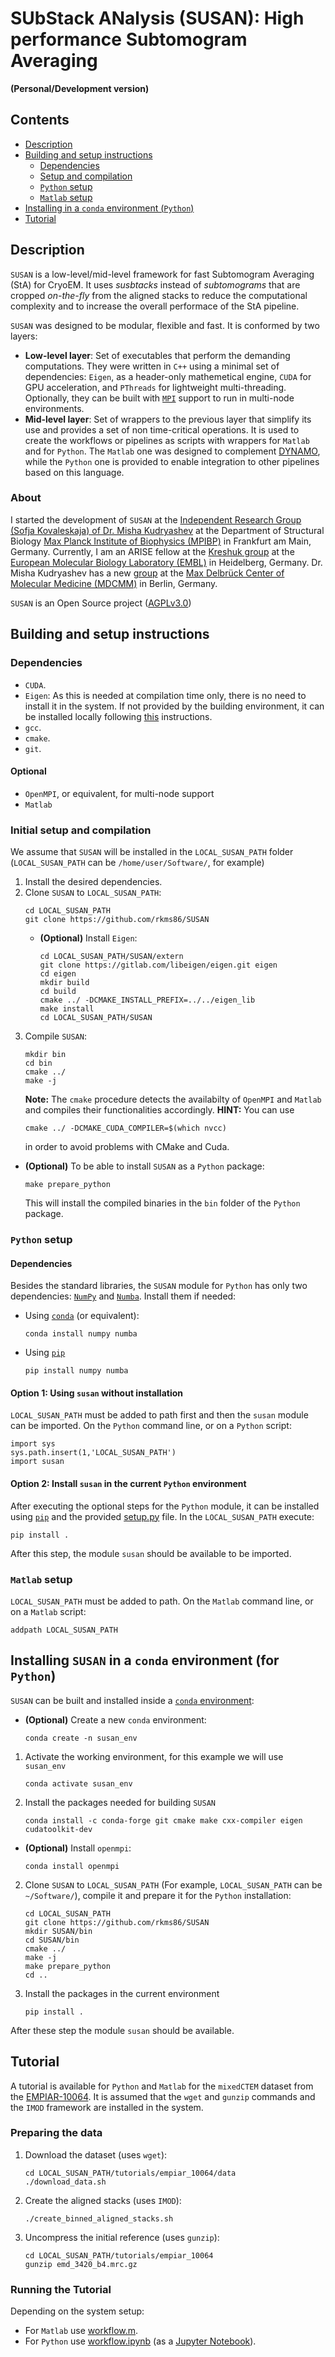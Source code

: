 # SUbStack ANalysis (SUSAN): High performance Subtomogram Averaging
**(Personal/Development version)**

## Contents
- [Description](#description)
- [Building and setup instructions](#building-and-setup-instructions)
  - [Dependencies](#dependencies)
  - [Setup and compilation](#initial-setup-and-compilation)
  - [`Python` setup](#python-setup)
  - [`Matlab` setup](#matlab-setup)
- [Installing in a `conda` environment (`Python`)](#installing-susan-in-a-conda-environment-for-python)
- [Tutorial](#tutorial)

## Description
`SUSAN` is a low-level/mid-level framework for fast Subtomogram Averaging (StA) for CryoEM. It uses *susbtacks* instead of *subtomograms* that are cropped *on-the-fly* from the aligned stacks to reduce the computational complexity and to increase the overall performace of the StA pipeline.

`SUSAN` was designed to be modular, flexible and fast. It is conformed by two layers:
- **Low-level layer**: Set of executables that perform the demanding computations. They were written in `C++` using a minimal set of dependencies: `Eigen`, as a header-only mathemetical engine, `CUDA` for GPU acceleration, and `PThreads` for lightweight multi-threading. Optionally, they can be built with [`MPI`](https://en.wikipedia.org/wiki/Message_Passing_Interface) support to run in multi-node environments.
- **Mid-level layer**: Set of wrappers to the previous layer that simplify its use and provides a set of non time-critical operations. It is used to create the workflows or pipelines as scripts with wrappers for `Matlab` and for `Python`. The `Matlab` one was designed to complement [DYNAMO](https://wiki.dynamo.biozentrum.unibas.ch/w/index.php/Main_Page), while the `Python` one is provided to enable integration to other pipelines based on this language.

### About
I started the development of `SUSAN` at the [Independent Research Group (Sofja Kovaleskaja) of Dr. Misha Kudryashev](https://www.biophys.mpg.de/2149775/members) at the Department of Structural Biology [Max Planck Institute of Biophysics (MPIBP)](https://www.biophys.mpg.de/en) in Frankfurt am Main, Germany. Currently, I am an ARISE fellow at the [Kreshuk group](https://www.embl.org/groups/kreshuk/members/) at the [European Molecular Biology Laboratory (EMBL)](https://www.embl.org/) in Heidelberg, Germany. Dr. Misha Kudryashev has a new [group](https://www.mdc-berlin.de/kudryashev) at the [Max Delbrück Center of Molecular Medicine (MDCMM)](https://www.mdc-berlin.de/) in Berlin, Germany.

`SUSAN` is an Open Source project ([AGPLv3.0](LICENSE))

## Building and setup instructions
### Dependencies
- `CUDA`.
- `Eigen`: As this is needed at compilation time only, there is no need to install it in the system. If not provided by the building environment, it can be installed locally following [this](extern/README.md) instructions.
- `gcc`.
- `cmake`.
- `git`.
#### Optional
- `OpenMPI`, or equivalent, for multi-node support
- `Matlab`

### Initial setup and compilation
We assume that `SUSAN` will be installed in the `LOCAL_SUSAN_PATH` folder (`LOCAL_SUSAN_PATH` can be `/home/user/Software/`, for example)
1. Install the desired dependencies.
2. Clone `SUSAN` to `LOCAL_SUSAN_PATH`:
   ```
   cd LOCAL_SUSAN_PATH
   git clone https://github.com/rkms86/SUSAN
   ```
   - **(Optional)** Install `Eigen`:
     ```
     cd LOCAL_SUSAN_PATH/SUSAN/extern
     git clone https://gitlab.com/libeigen/eigen.git eigen
     cd eigen
     mkdir build
     cd build
     cmake ../ -DCMAKE_INSTALL_PREFIX=../../eigen_lib
     make install
     cd LOCAL_SUSAN_PATH/SUSAN
     ```
3. Compile `SUSAN`:
   ```
   mkdir bin
   cd bin
   cmake ../
   make -j
   ```
   **Note:** The `cmake` procedure detects the availabilty of `OpenMPI` and `Matlab` and compiles their functionalities accordingly.
   **HINT:** You can use
   ```
   cmake ../ -DCMAKE_CUDA_COMPILER=$(which nvcc)
   ```
   in order to avoid problems with CMake and Cuda.
- **(Optional)** To be able to install `SUSAN` as a `Python` package:
  ```
  make prepare_python
  ```
  This will install the compiled binaries in the `bin` folder of the `Python` package.

### `Python` setup
#### Dependencies
Besides the standard libraries, the `SUSAN` module for `Python` has only two dependencies: [`NumPy`](https://numpy.org/) and [`Numba`](https://numba.pydata.org/). Install them if needed:
- Using [`conda`](https://conda.io) (or equivalent):
  ```
  conda install numpy numba
  ```
- Using [`pip`](https://pypi.org/)
  ```
  pip install numpy numba
  ```

#### Option 1: Using `susan` without installation
`LOCAL_SUSAN_PATH` must be added to path first and then the `susan` module can be imported. On the `Python` command line, or on a `Python` script:
```
import sys
sys.path.insert(1,'LOCAL_SUSAN_PATH')
import susan
```

#### Option 2: Install `susan` in the current `Python` environment
After executing the optional steps for the `Python` module, it can be installed using [`pip`](https://pypi.org/) and the provided [setup.py](setup.py) file. In the  `LOCAL_SUSAN_PATH` execute:
```
pip install .
```
After this step, the module `susan` should be available to be imported.

### `Matlab` setup
`LOCAL_SUSAN_PATH` must be added to path. On the `Matlab` command line, or on a `Matlab` script:
```
addpath LOCAL_SUSAN_PATH
```

## Installing `SUSAN` in a `conda` environment (for `Python`)
`SUSAN` can be built and installed inside a [`conda` environment](https://conda.io/projects/conda/en/latest/user-guide/concepts/environments.html):

-  **(Optional)** Create a new `conda` environment:
   ```
   conda create -n susan_env
   ```
1. Activate the working environment, for this example we will use `susan_env`
   ```
   conda activate susan_env
   ```
2. Install the packages needed for building `SUSAN`
   ```
   conda install -c conda-forge git cmake make cxx-compiler eigen cudatoolkit-dev
   ```
-  **(Optional)** Install `openmpi`:
   ```
   conda install openmpi
   ```
2. Clone `SUSAN` to `LOCAL_SUSAN_PATH` (For example, `LOCAL_SUSAN_PATH` can be `~/Software/`), compile it and prepare it for the `Python` installation:
   ```
   cd LOCAL_SUSAN_PATH
   git clone https://github.com/rkms86/SUSAN
   mkdir SUSAN/bin
   cd SUSAN/bin
   cmake ../
   make -j
   make prepare_python
   cd ..
   ```
3. Install the packages in the current environment
   ```
   pip install .
   ```
After these step the module `susan` should be available.

## Tutorial
A tutorial is available for `Python` and `Matlab` for the `mixedCTEM` dataset from the [EMPIAR-10064](https://www.ebi.ac.uk/empiar/EMPIAR-10064/). It is assumed that the `wget` and `gunzip` commands and the `IMOD` framework are installed in the system.

### Preparing the data
1. Download the dataset (uses `wget`):
   ```
   cd LOCAL_SUSAN_PATH/tutorials/empiar_10064/data
   ./download_data.sh
   ```
2. Create the aligned stacks (uses `IMOD`):
   ```
   ./create_binned_aligned_stacks.sh
   ```
3. Uncompress the initial reference (uses `gunzip`):
   ```
   cd LOCAL_SUSAN_PATH/tutorials/empiar_10064
   gunzip emd_3420_b4.mrc.gz
   ```

### Running the Tutorial
Depending on the system setup:
- For `Matlab` use [workflow.m](tutorials/empiar_10064/workflow.m).
- For `Python` use [workflow.ipynb](tutorials/empiar_10064/workflow.ipynb) (as a [Jupyter Notebook](https://jupyter.org/install)).






